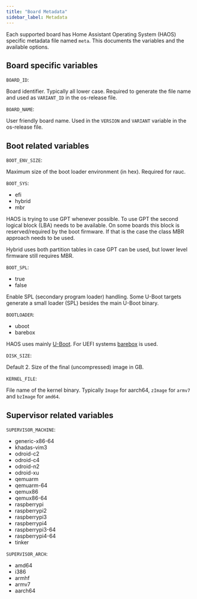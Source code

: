```yaml
---
title: "Board Metadata"
sidebar_label: Metadata
---
```


Each supported board has Home Assistant Operating System (HAOS) specific metadata file named `meta`. This documents the variables and the available options.

## Board specific variables

`BOARD_ID`:

Board identifier. Typically all lower case. Required to generate the file name and used as `VARIANT_ID` in the os-release file.

`BOARD_NAME`:

User friendly board name. Used in the `VERSION` and `VARIANT` variable in the os-release file.

## Boot related variables

`BOOT_ENV_SIZE`:

Maximum size of the boot loader environment (in hex). Required for rauc.

`BOOT_SYS`:

- efi
- hybrid
- mbr

HAOS is trying to use GPT whenever possible. To use GPT the second logical block (LBA) needs to be available. On some boards this block is reserved/required by the boot firmware. If that is the case the class MBR approach needs to be used.

Hybrid uses both partition tables in case GPT can be used, but lower level firmware still requires MBR.

`BOOT_SPL`:

- true
- false

Enable SPL (secondary program loader) handling. Some U-Boot targets generate a small loader (SPL) besides the main U-Boot binary.

`BOOTLOADER`:

- uboot
- barebox

HAOS uses mainly [U-Boot](https://www.denx.de/wiki/U-Boot). For UEFI systems [barebox](https://barebox.org/) is used.

`DISK_SIZE`:

Default 2. Size of the final (uncompressed) image in GB.

`KERNEL_FILE`:

File name of the kernel binary. Typically `Image` for aarch64, `zImage` for `armv7` and `bzImage` for `amd64`.

## Supervisor related variables

`SUPERVISOR_MACHINE`:

- generic-x86-64
- khadas-vim3
- odroid-c2
- odroid-c4
- odroid-n2
- odroid-xu
- qemuarm
- qemuarm-64
- qemux86
- qemux86-64
- raspberrypi
- raspberrypi2
- raspberrypi3
- raspberrypi4
- raspberrypi3-64
- raspberrypi4-64
- tinker

`SUPERVISOR_ARCH`:

- amd64
- i386
- armhf
- armv7
- aarch64

